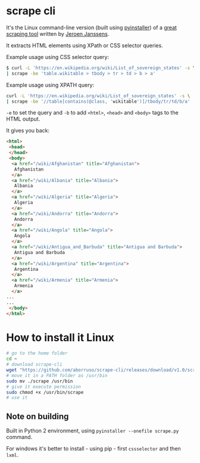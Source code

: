 # scrape cli

It's the Linux command-line version (built using [pyinstaller](http://www.pyinstaller.org/)) of a [great scraping tool](https://github.com/jeroenjanssens/data-science-at-the-command-line/blob/master/tools/scrape) written by [Jeroen Janssens](http://jeroenjanssens.com).

It extracts HTML elements using XPath or CSS selector queries.

Example usage using CSS selector query:

```bash
$ curl -L 'https://en.wikipedia.org/wiki/List_of_sovereign_states' -s \
| scrape -be 'table.wikitable > tbody > tr > td > b > a'
```

Example usage using XPATH query:

```bash
curl -L 'https://en.wikipedia.org/wiki/List_of_sovereign_states' -s \
| scrape -be '//table[contains(@class, 'wikitable')]/tbody/tr/td/b/a'
```

`-e` to set the query and `-b` to add `<html>`, `<head>` and `<body>` tags to the HTML output.

It gives you back:

```html
<html>
 <head>
 </head>
 <body>
  <a href="/wiki/Afghanistan" title="Afghanistan">
   Afghanistan
  </a>
  <a href="/wiki/Albania" title="Albania">
   Albania
  </a>
  <a href="/wiki/Algeria" title="Algeria">
   Algeria
  </a>
  <a href="/wiki/Andorra" title="Andorra">
   Andorra
  </a>
  <a href="/wiki/Angola" title="Angola">
   Angola
  </a>
  <a href="/wiki/Antigua_and_Barbuda" title="Antigua and Barbuda">
   Antigua and Barbuda
  </a>
  <a href="/wiki/Argentina" title="Argentina">
   Argentina
  </a>
  <a href="/wiki/Armenia" title="Armenia">
   Armenia
  </a>
...
...
 </body>
</html>
```

# How to install it Linux

```bash
# go to the home folder
cd ~
# download scrape-cli
wget "https://github.com/aborruso/scrape-cli/releases/download/v1.0/scrape"
# move it in a PATH folder as /usr/bin
sudo mv ./scrape /usr/bin
# give it execute permission
sudo chmod +x /usr/bin/scrape
# use it
```

## Note on building

Built in Python 2 environment, using `pyinstaller --onefile scrape.py` command.

For windows it's better to install - using pip - first `cssselector` and then `lxml`.
